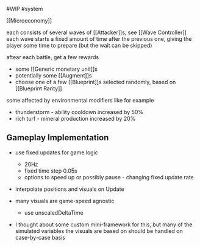 #WIP
#system 

[[Microeconomy]] 

each consists of several waves of [[Attacker]]s, see [[Wave Controller]]
each wave starts a fixed amount of time after the previous one, giving the player some time to prepare (but the wait can be skipped)

aftear each battle, get a few rewards 
- some [[Generic monetary unit]]s
- potentially some [[Augment]]s
- choose one of a few [[Blueprint]]s selected randomly, based on [[Blueprint Rarity]]

some affected by environmental modifiers like for example
- thunderstorm - ability cooldown increased by 50%
- rich turf - mineral production increased by 20%

## Gameplay Implementation
- use fixed updates for game logic
    - 20Hz
    - fixed time step 0.05s
    - options to speed up or possibly pause - changing fixed update rate
- interpolate positions and visuals on Update
- many visuals are game-speed agnostic 
    - use unscaledDeltaTime

- I thought about some custom mini-framework for this, but many of the simulated variables the visuals are based on should be handled on case-by-case basis